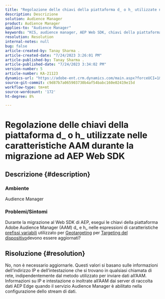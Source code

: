```yaml
---
title: "Regolazione delle chiavi della piattaforma d_ o h_ utilizzate nelle caratteristiche AAM durante la migrazione ad AEP Web SDK"
description: Descrizione
solution: Audience Manager
product: Audience Manager
applies-to: "Audience Manager"
keywords: "KCS, audience manager, AEP Web SDK, chiavi della piattaforma, geotargeting, prefissi delle variabili, targeting dei dispositivi"
resolution: Resolution
internal-notes: null
bug: false
article-created-by: Tanay Sharma .
article-created-date: "7/24/2023 3:26:01 PM"
article-published-by: Tanay Sharma .
article-published-date: "7/24/2023 3:34:02 PM"
version-number: 5
article-number: KA-21123
dynamics-url: "https://adobe-ent.crm.dynamics.com/main.aspx?forceUCI=1&pagetype=entityrecord&etn=knowledgearticle&id=1cbd5461-362a-ee11-bdf4-6045bd006239"
source-git-commit: c9d87b7a065903730b4af54babc160e02419e15d
workflow-type: tm+mt
source-wordcount: '172'
ht-degree: 8%

---
```


# Regolazione delle chiavi della piattaforma d_ o h_ utilizzate nelle caratteristiche AAM durante la migrazione ad AEP Web SDK

## Descrizione {#description}


### Ambiente

Audience Manager

### Problemi/Sintomi

Durante la migrazione al Web SDK di AEP, esegui le chiavi della piattaforma Adobe Audience Manager (AAM) d_ e h_ nelle espressioni di caratteristiche [prefissi variabili](https://experienceleague.adobe.com/docs/audience-manager/user-guide/features/traits/trait-variable-prefixes.html) utilizzato per [Geotargeting](https://experienceleague.adobe.com/docs/audience-manager/user-guide/features/traits/trait-geotarget-keys.html) per [Targeting del dispositivo](https://experienceleague.adobe.com/docs/audience-manager/user-guide/features/traits/trait-device-targeting.html)devono essere aggiornati?


## Risoluzione {#resolution}


No, non è necessario aggiornarle. Questi valori si basano sulle informazioni dell’indirizzo IP e dell’intestazione che si trovano in qualsiasi chiamata di rete, indipendentemente dal metodo utilizzato per inviare dati all’AAM. Informazioni su IP e intestazione o inoltrate all’AAM dai server di raccolta dati AEP Edge quando il servizio Audience Manager è abilitato nella configurazione dello stream di dati.
